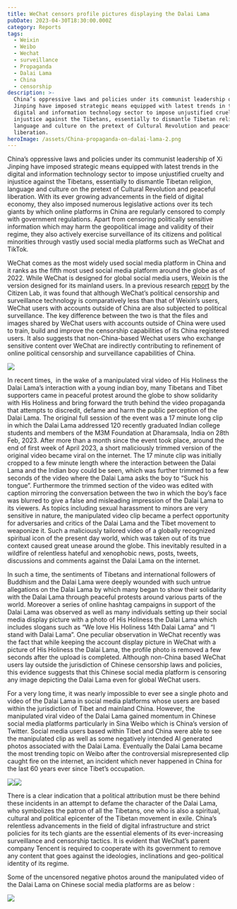 ```yaml
---
title: WeChat censors profile pictures displaying the Dalai Lama
pubDate: 2023-04-30T18:30:00.000Z
category: Reports
tags:
  - Weixin
  - Weibo
  - Wechat
  - surveillance
  - Propaganda
  - Dalai Lama
  - China
  - censorship
description: >-
  China’s oppressive laws and policies under its communist leadership of Xi
  Jinping have imposed strategic means equipped with latest trends in the
  digital and information technology sector to impose unjustified cruelty and
  injustice against the Tibetans, essentially to dismantle Tibetan religion,
  language and culture on the pretext of Cultural Revolution and peaceful
  liberation.
heroImage: /assets/China-propaganda-on-dalai-lama-2.png
---
```


China’s oppressive laws and policies under its communist leadership of Xi Jinping have imposed strategic means equipped with latest trends in the digital and information technology sector to impose unjustified cruelty and injustice against the Tibetans, essentially to dismantle Tibetan religion, language and culture on the pretext of Cultural Revolution and peaceful liberation. With its ever growing advancements in the field of digital economy, they also imposed numerous legislative actions over its tech giants by which online platforms in China are regularly censored to comply with government regulations. Apart from censoring politically sensitive information which may harm the geopolitical image and validity of their regime, they also actively exercise surveillance of its citizens and political minorities through vastly used social media platforms such as WeChat and TikTok. 

WeChat comes as the most widely used social media platform in China and it ranks as the fifth most used social media platform around the globe as of 2022. While WeChat is designed for global social media users, Weixin is the version designed for its mainland users. In a previous research [report](https://citizenlab.ca/2020/05/we-chat-they-watch/) by the Citizen Lab, it was found that although WeChat’s political censorship and surveillance technology is comparatively less than that of Weixin’s users, WeChat users with accounts outside of China are also subjected to political surveillance. The key difference between the two is that the files and images shared by WeChat users with accounts outside of China were used to train, build and improve the censorship capabilities of its China registered users. It also suggests that non-China-based Wechat users who exchange sensitive content over WeChat are indirectly contributing to refinement of online political censorship and surveillance capabilities of China. 

![](</assets/blog report/image-768x658.png>)

In recent times,  in the wake of a manipulated viral video of His Holiness the Dalai Lama’s interaction with a young indian boy, many Tibetans and Tibet supporters came in peaceful protest around the globe to show solidarity with His Holiness and bring forward the truth behind the video propaganda that attempts to discredit, defame and harm the public perception of the Dalai Lama. The original full session of the event was a 17 minute long clip in which the Dalai Lama addressed 120 recently graduated Indian college students and members of the M3M Foundation at Dharamsala, India on 28th Feb, 2023. After more than a month since the event took place, around the end of first week of April 2023, a short maliciously trimmed version of the original video became viral on the internet. The 17 minute clip was initially cropped to a few minute length where the interaction between the Dalai Lama and the Indian boy could be seen, which was further trimmed to a few seconds of the video where the Dalai Lama asks the boy to “Suck his tongue”. Furthermore the trimmed section of the video was edited with caption mirroring the conversation between the two in which the boy’s face was blurred to give a false and misleading impression of the Dalai Lama to its viewers. As topics including sexual harassment to minors are very sensitive in nature, the manipulated video clip became a perfect opportunity for adversaries and critics of the Dalai Lama and the Tibet movement to weaponize it. Such a maliciously tailored video of a globally recognized spiritual icon of the present day world, which was taken out of its true context caused great unease around the globe. This inevitably resulted in a wildfire of relentless hateful and xenophobic news, posts, tweets, discussions and comments against the Dalai Lama on the internet. 

In such a time, the sentiments of Tibetans and international followers of Buddhism and the Dalai Lama were deeply wounded with such untrue allegations on the Dalai Lama by which many began to show their solidarity with the Dalai Lama through peaceful protests around various parts of the world. Moreover a series of online hashtag campaigns in support of the Dalai Lama was observed as well as many individuals setting up their social media display picture with a photo of His Holiness the Dalai Lama which includes slogans such as “We love His Holiness 14th Dalai Lama” and “I stand with Dalai Lama”. One peculiar observation in WeChat recently was the fact that while keeping the account display picture in WeChat with a picture of His Holiness the Dalai Lama, the profile photo is removed a few seconds after the upload is completed. Although non-China based WeChat users lay outside the jurisdiction of Chinese censorship laws and policies, this evidence suggests that this Chinese social media platform is censoring any image depicting the Dalai Lama even for global WeChat users.

For a very long time, it was nearly impossible to ever see a single photo and video of the Dalai Lama in social media platforms whose users are based within the jurisdiction of Tibet and mainland China. However, the manipulated viral video of the Dalai Lama gained momentum in Chinese social media platforms particularly in Sina Weibo which is China’s version of Twitter. Social media users based within Tibet and China were able to see the manipulated clip as well as some negatively intended AI generated photos associated with the Dalai Lama. Eventually the Dalai Lama became the most trending topic on Weibo after the controversial misrepresented clip caught fire on the internet, an incident which never happened in China for the last 60 years ever since Tibet’s occupation. 

![](</assets/blog report/image-1-600x915.png>)![](</assets/blog report/image-4-600x939.png>)

There is a clear indication that a political attribution must be there behind these incidents in an attempt to defame the character of the Dalai Lama, who symbolizes the patron of all the Tibetans, one who is also a spiritual, cultural and political epicenter of the Tibetan movement in exile. China’s relentless advancements in the field of digital infrastructure and strict policies for its tech giants are the essential elements of its ever-increasing surveillance and censorship tactics. It is evident that WeChat’s parent company Tencent is required to cooperate with its government to remove any content that goes against the ideologies, inclinations and geo-political identity of its regime.

Some of the uncensored negative photos around the manipulated video of the Dalai Lama on Chinese social media platforms are as below :

![](</assets/blog report/Weibo-uncensored-1.jpg>)
